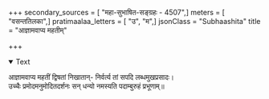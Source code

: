 +++
secondary_sources = [ "महा-सुभाषित-सङ्ग्रहः - 4507",]
meters = [ "वसन्ततिलका",]
pratimaalaa_letters = [ "उ", "म",]
jsonClass = "Subhaashita"
title = "आज्ञामवाप्य महतीम्"

+++

<details open><summary>Text</summary>

आज्ञामवाप्य महतीं द्विषतां निखातान्- निर्वर्त्य तां सपदि लब्धमुखप्रसादः।  
उच्चैः प्रमोदमनुमोदितदर्शनः सन् धन्यो नमस्यति पदाम्बुरुहं प्रभूणाम्॥
</details>
